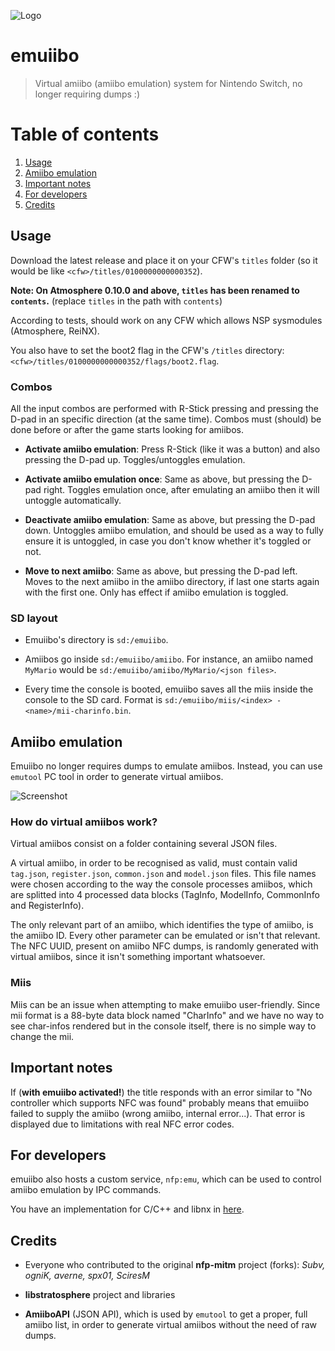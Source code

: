 ![Logo](emutool/PcIcon.png)

# emuiibo

> Virtual amiibo (amiibo emulation) system for Nintendo Switch, no longer requiring dumps :)

# Table of contents

1. [Usage](#usage)
2. [Amiibo emulation](#amiibo-emulation)
3. [Important notes](#important-notes)
4. [For developers](#for-developers)
5. [Credits](#credits)

## Usage

Download the latest release and place it on your CFW's `titles` folder (so it would be like `<cfw>/titles/0100000000000352`).

**Note: On Atmosphere 0.10.0 and above, `titles` has been renamed to `contents`.** (replace `titles` in the path with `contents`)

According to tests, should work on any CFW which allows NSP sysmodules (Atmosphere, ReiNX).

You also have to set the boot2 flag in the CFW's `/titles` directory: `<cfw>/titles/0100000000000352/flags/boot2.flag`.

### Combos

All the input combos are performed with R-Stick pressing and pressing the D-pad in an specific direction (at the same time). Combos must (should) be done before or after the game starts looking for amiibos.

- **Activate amiibo emulation**: Press R-Stick (like it was a button) and also pressing the D-pad up. Toggles/untoggles emulation.

- **Activate amiibo emulation once**: Same as above, but pressing the D-pad right. Toggles emulation once, after emulating an amiibo then it will untoggle automatically.

- **Deactivate amiibo emulation**: Same as above, but pressing the D-pad down. Untoggles amiibo emulation, and should be used as a way to fully ensure it is untoggled, in case you don't know whether it's toggled or not.

- **Move to next amiibo**: Same as above, but pressing the D-pad left. Moves to the next amiibo in the amiibo directory, if last one starts again with the first one. Only has effect if amiibo emulation is toggled.

### SD layout

- Emuiibo's directory is `sd:/emuiibo`.

- Amiibos go inside `sd:/emuiibo/amiibo`. For instance, an amiibo named `MyMario` would be `sd:/emuiibo/amiibo/MyMario/<json files>`.

- Every time the console is booted, emuiibo saves all the miis inside the console to the SD card. Format is `sd:/emuiibo/miis/<index> - <name>/mii-charinfo.bin`.

## Amiibo emulation

Emuiibo no longer requires dumps to emulate amiibos. Instead, you can use `emutool` PC tool in order to generate virtual amiibos.

![Screenshot](emutool/Screenshot.png)

### How do virtual amiibos work?

Virtual amiibos consist on a folder containing several JSON files.

A virtual amiibo, in order to be recognised as valid, must contain valid `tag.json`, `register.json`, `common.json` and `model.json` files. This file names were chosen according to the way the console processes amiibos, which are splitted into 4 processed data blocks (TagInfo, ModelInfo, CommonInfo and RegisterInfo).

The only relevant part of an amiibo, which identifies the type of amiibo, is the amiibo ID. Every other parameter can be emulated or isn't that relevant. The NFC UUID, present on amiibo NFC dumps, is randomly generated with virtual amiibos, since it isn't something important whatsoever.

### Miis

Miis can be an issue when attempting to make emuiibo user-friendly. Since mii format is a 88-byte data block named "CharInfo" and we have no way to see char-infos rendered but in the console itself, there is no simple way to change the mii.

## Important notes

If (**with emuiibo activated!**) the title responds with an error similar to "No controller which supports NFC was found" probably means that emuiibo failed to supply the amiibo (wrong amiibo, internal error...). That error is displayed due to limitations with real NFC error codes.

## For developers

emuiibo also hosts a custom service, `nfp:emu`, which can be used to control amiibo emulation by IPC commands.

You have an implementation for C/C++ and libnx in [here](nfpemu-libnx).

## Credits

- Everyone who contributed to the original **nfp-mitm** project (forks): *Subv, ogniK, averne, spx01, SciresM*

- **libstratosphere** project and libraries

- **AmiiboAPI** (JSON API), which is used by `emutool` to get a proper, full amiibo list, in order to generate virtual amiibos without the need of raw dumps.
